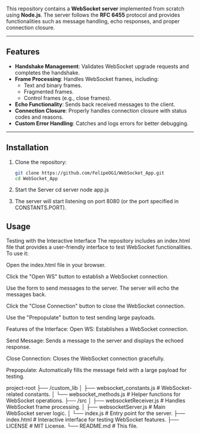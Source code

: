 This repository contains a **WebSocket server** implemented from scratch using **Node.js**. The server follows the **RFC 6455** protocol and provides functionalities such as message handling, echo responses, and proper connection closure.

---

## Features

- **Handshake Management**: Validates WebSocket upgrade requests and completes the handshake.
- **Frame Processing**: Handles WebSocket frames, including:
  - Text and binary frames.
  - Fragmented frames.
  - Control frames (e.g., close frames).
- **Echo Functionality**: Sends back received messages to the client.
- **Connection Closure**: Properly handles connection closure with status codes and reasons.
- **Custom Error Handling**: Catches and logs errors for better debugging.

---

## Installation

1. Clone the repository:
   ```bash
   git clone https://github.com/FelipeOG1/WebSocket_App.git
   cd WebSocket_App
2. Start the Server
    cd server
    node app.js

3. The server will start listening on port 8080 (or the port specified in CONSTANTS.PORT).


## Usage

Testing with the Interactive Interface
The repository includes an index.html file that provides a user-friendly interface to test WebSocket functionalities. To use it:

Open the index.html file in your browser.

Click the "Open WS" button to establish a WebSocket connection.

Use the form to send messages to the server. The server will echo the messages back.

Click the "Close Connection" button to close the WebSocket connection.

Use the "Prepopulate" button to test sending large payloads.

Features of the Interface:
Open WS: Establishes a WebSocket connection.

Send Message: Sends a message to the server and displays the echoed response.

Close Connection: Closes the WebSocket connection gracefully.

Prepopulate: Automatically fills the message field with a large payload for testing.

project-root
├── /custom_lib
│   ├── websocket_constants.js    # WebSocket-related constants.
│   └── websocket_methods.js      # Helper functions for WebSocket operations.
├── /src
│   ├── websocketReceiver.js      # Handles WebSocket frame processing.
│   ├── websocketServer.js        # Main WebSocket server logic.
│   └── index.js                  # Entry point for the server.
├── index.html                    # Interactive interface for testing WebSocket features.
├── LICENSE                       # MIT License.
└── README.md                     # This file.